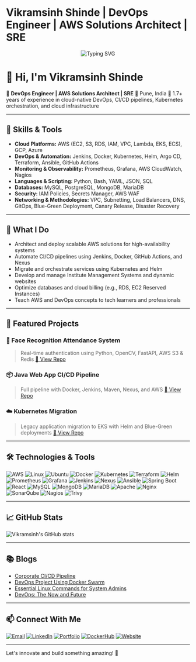 # Vikramsinh Shinde | DevOps Engineer | AWS Solutions Architect | SRE

<div align="center">
  <img src="https://readme-typing-svg.herokuapp.com?font=Fira+Code&weight=600&size=24&duration=3000&pause=1000&color=00bfff&center=true&vCenter=true&width=800&lines=DevOps+Engineer;AWS+Certified+Solutions+Architect;Kubernetes+Specialist;Infrastructure+as+Code+Expert;CI%2FCD+Pipeline+Automation" alt="Typing SVG" />
</div>

# 👋 Hi, I'm Vikramsinh Shinde

🚀 **DevOps Engineer | AWS Solutions Architect | SRE**
📍 Pune, India
💼 1.7+ years of experience in cloud-native DevOps, CI/CD pipelines, Kubernetes orchestration, and cloud infrastructure

---

## 🔧 Skills & Tools

* **Cloud Platforms:** AWS (EC2, S3, RDS, IAM, VPC, Lambda, EKS, ECS), GCP, Azure
* **DevOps & Automation:** Jenkins, Docker, Kubernetes, Helm, Argo CD, Terraform, Ansible, GitHub Actions
* **Monitoring & Observability:** Prometheus, Grafana, AWS CloudWatch, Nagios
* **Languages & Scripting:** Python, Bash, YAML, JSON, SQL
* **Databases:** MySQL, PostgreSQL, MongoDB, MariaDB
* **Security:** IAM Policies, Secrets Manager, AWS WAF
* **Networking & Methodologies:** VPC, Subnetting, Load Balancers, DNS, GitOps, Blue-Green Deployment, Canary Release, Disaster Recovery

---

## 🧠 What I Do

* Architect and deploy scalable AWS solutions for high-availability systems
* Automate CI/CD pipelines using Jenkins, Docker, GitHub Actions, and Nexus
* Migrate and orchestrate services using Kubernetes and Helm
* Develop and manage Institute Management Systems and dynamic websites
* Optimize databases and cloud billing (e.g., RDS, EC2 Reserved Instances)
* Teach AWS and DevOps concepts to tech learners and professionals

---

## 📂 Featured Projects

### 🧠 Face Recognition Attendance System

> Real-time authentication using Python, OpenCV, FastAPI, AWS S3 & Redis
> [🔗 View Repo](https://github.com/yourusername/face-recognition-attendance)

### 📦 Java Web App CI/CD Pipeline

> Full pipeline with Docker, Jenkins, Maven, Nexus, and AWS
> [🔗 View Repo](https://github.com/yourusername/java-cicd-pipeline)

### ☁️ Kubernetes Migration

> Legacy application migration to EKS with Helm and Blue-Green deployments
> [🔗 View Repo](https://github.com/yourusername/kubernetes-migration)

---

## 🛠️ Technologies & Tools

![AWS](https://img.shields.io/badge/AWS-232F3E?style=for-the-badge\&logo=amazon-aws\&logoColor=orange)
![Linux](https://img.shields.io/badge/Linux-FCC624?style=for-the-badge\&logo=linux\&logoColor=black)
![Ubuntu](https://img.shields.io/badge/Ubuntu-FCC624?style=for-the-badge\&logo=ubuntu\&logoColor=black)
![Docker](https://img.shields.io/badge/Docker-2496ED?style=for-the-badge\&logo=docker\&logoColor=white)
![Kubernetes](https://img.shields.io/badge/Kubernetes-326CE5?style=for-the-badge\&logo=kubernetes\&logoColor=white)
![Terraform](https://img.shields.io/badge/Terraform-623CE4?style=for-the-badge\&logo=terraform\&logoColor=white)
![Helm](https://img.shields.io/badge/Helm-0F1689?style=for-the-badge\&logo=helm\&logoColor=white)
![Prometheus](https://img.shields.io/badge/Prometheus-E6522C?style=for-the-badge\&logo=prometheus\&logoColor=white)
![Grafana](https://img.shields.io/badge/Grafana-F46800?style=for-the-badge\&logo=grafana\&logoColor=white)
![Jenkins](https://img.shields.io/badge/Jenkins-D24939?style=for-the-badge\&logo=jenkins\&logoColor=white)
![Nexus](https://img.shields.io/badge/Nexus-1E2A3A?style=for-the-badge\&logo=sonatype\&logoColor=white)
![Ansible](https://img.shields.io/badge/Ansible-EE0000?style=for-the-badge\&logo=ansible\&logoColor=white)
![Spring Boot](https://img.shields.io/badge/Spring_Boot-6DB33F?style=for-the-badge\&logo=spring-boot\&logoColor=white)
![React](https://img.shields.io/badge/React-61DAFB?style=for-the-badge\&logo=react\&logoColor=white)
![MySQL](https://img.shields.io/badge/MySQL-4479A1?style=for-the-badge\&logo=mysql\&logoColor=white)
![MongoDB](https://img.shields.io/badge/MongoDB-47A248?style=for-the-badge\&logo=mongodb\&logoColor=white)
![MariaDB](https://img.shields.io/badge/MariaDB-003545?style=for-the-badge\&logo=mariadb\&logoColor=white)
![Apache](https://img.shields.io/badge/Apache-D22128?style=for-the-badge\&logo=apache\&logoColor=white)
![Nginx](https://img.shields.io/badge/Nginx-009639?style=for-the-badge\&logo=nginx\&logoColor=white)
![SonarQube](https://img.shields.io/badge/SonarQube-4E9BCD?style=for-the-badge\&logo=sonarqube\&logoColor=white)
![Nagios](https://img.shields.io/badge/Nagios-000000?style=for-the-badge\&logo=nagios\&logoColor=white)
![Trivy](https://img.shields.io/badge/Trivy-EE0000?style=for-the-badge\&logo=trivy\&logoColor=white)

---

## 📈 GitHub Stats

![Vikramsinh's GitHub stats](https://github-readme-stats.vercel.app/api?username=vikramsinhshinde\&show_icons=true\&theme=radical)

---

## 📚 Blogs

* [Corporate CI/CD Pipeline](https://vikramsinhshindes.blogspot.com/2024/12/corporate-cicd-pipeline.html)
* [DevOps Project Using Docker Swarm](https://vikramsinhshindes.blogspot.com/2025/01/devops-project-by-using-docker-swarm.html)
* [Essential Linux Commands for System Admins](https://vikramsinhshindes.blogspot.com/2024/12/essential-linux-commands-for-system.html)
* [DevOps: The Now and Future](https://vikramsinhshindes.blogspot.com/2024/12/devops-now-and-future.html)

---

## 📫 Connect With Me

[![Email](https://img.shields.io/badge/Email-D14836?style=for-the-badge\&logo=gmail\&logoColor=white)](mailto:vikramsinhshindesinh@gmail.com)
[![LinkedIn](https://img.shields.io/badge/LinkedIn-0077B5?style=for-the-badge\&logo=linkedin\&logoColor=white)](https://www.linkedin.com/in/vikramsinh-shinde-b9285aa4)
[![Portfolio](https://img.shields.io/badge/Portfolio-000000?style=for-the-badge\&logo=github\&logoColor=blue)](https://vikramsinhshinde.github.io/portfolio/)
[![DockerHub](https://img.shields.io/badge/DockerHub-2496ED?style=for-the-badge\&logo=docker\&logoColor=white)](https://hub.docker.com/u/vikramsinhshinde)
[![Website](https://img.shields.io/badge/Website-FF5722?style=for-the-badge\&logo=google-chrome\&logoColor=white)](https://pjsofttech.in)

---

Let's innovate and build something amazing! 🚀
